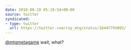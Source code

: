```yaml
---
date: 2010-06-18 05:19:54+00:00
source: twitter
syndicated:
- type: twitter
  url: https://twitter.com/roy_mtg/status/16447793003/
---
```


[@mtgmetagame](https://twitter.com/mtgmetagame/) wait, what?